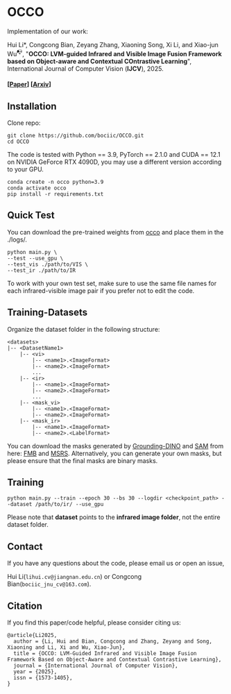 

  <h1 align="left">OCCO</h1>

Implementation of our work:

Hui Li\*, Congcong Bian, Zeyang Zhang, Xiaoning Song, Xi Li, and Xiao-jun Wu<sup>📭</sup>, "**OCCO: LVM-guided Infrared and Visible Image Fusion Framework based on Object-aware and Contextual COntrastive Learning**", International Journal of Computer Vision (**IJCV**), 2025.


#### [[Paper](https://doi.org/10.1007/s11263-025-02507-2)]    [[Arxiv](https://arxiv.org/pdf/2503.18635)]

## Installation

Clone repo:
```
git clone https://github.com/bociic/OCCO.git
cd OCCO
```

The code is tested with Python == 3.9, PyTorch == 2.1.0 and CUDA == 12.1 on NVIDIA GeForce RTX 4090D, you may use a different version according to your GPU. 
```
conda create -n occo python=3.9
conda activate occo
pip install -r requirements.txt
```

## Quick Test

You can download the pre-trained weights from [occo](https://drive.google.com/drive/folders/1aKfUwZOvm6DXPPfV3ngth9FJUABjHXmw?usp=drive_link) and place them in the ./logs/.

```
python main.py \
--test --use_gpu \    
--test_vis ./path/to/VIS \
--test_ir ./path/to/IR 
```
To work with your own test set, make sure to use the same file names for each infrared-visible image pair if you prefer not to edit the code.  

## Training-Datasets

Organize the dataset folder in the following structure:

```shell
<datasets>
|-- <DatasetName1>
    |-- <vi>
        |-- <name1>.<ImageFormat>
        |-- <name2>.<ImageFormat>
        ...
    |-- <ir>
        |-- <name1>.<ImageFormat>
        |-- <name2>.<ImageFormat>
        ...
    |-- <mask_vi>
        |-- <name1>.<ImageFormat>
        |-- <name2>.<ImageFormat>
    |-- <mask_ir>
        |-- <name1>.<ImageFormat>
        |-- <name2>.<LabelFormat>
```

You can download the masks generated by [Grounding-DINO](https://github.com/IDEA-Research/GroundingDINO) and [SAM](https://github.com/facebookresearch/segment-anything) from here: [FMB](https://drive.google.com/drive/folders/1r-pOfG6On7et-r3Tb5DT2HyUiocg01K9?usp=drive_link) and [MSRS](https://drive.google.com/drive/folders/1qPG4H1QEOsq1MmmS-h7oqHpOBim6Zy6g?usp=drive_link). Alternatively, you can generate your own masks, but please ensure that the final masks are binary masks.

## Training

```
python main.py --train --epoch 30 --bs 30 --logdir <checkpoint_path> --dataset /path/to/ir/ --use_gpu
```
Please note that **dataset** points to the **infrared image folder**, not the entire dataset folder.

## Contact

If you have any questions about the code, please email us or open an issue, 

Hui Li(`lihui.cv@jiangnan.edu.cn`) or Congcong Bian(`bociic_jnu_cv@163.com`).

## Citation

If you find this paper/code helpful, please consider citing us: 

```
@article{Li2025,
  author = {Li, Hui and Bian, Congcong and Zhang, Zeyang and Song, Xiaoning and Li, Xi and Wu, Xiao-Jun},
  title = {OCCO: LVM-Guided Infrared and Visible Image Fusion Framework Based on Object-Aware and Contextual Contrastive Learning},
  journal = {International Journal of Computer Vision},
  year = {2025},
  issn = {1573-1405},
}
```

